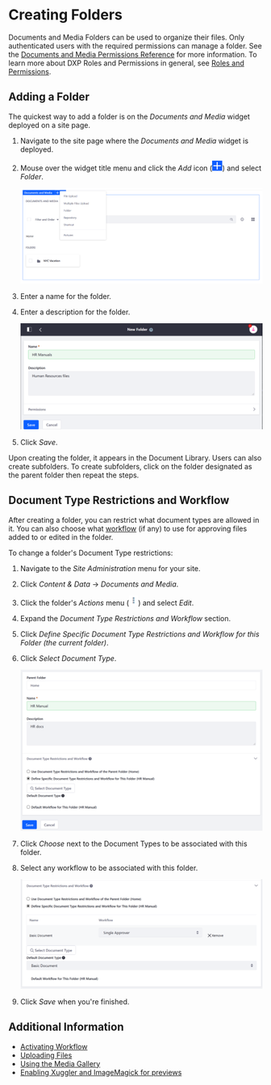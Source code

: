 # Creating Folders

Documents and Media Folders can be used to organize their files. Only authenticated users with the required permissions can manage a folder. See the [Documents and Media Permissions Reference](../publishing-and-sharing/managing-document-access/documents-and-media-permissions-reference.md) for more information. To learn more about DXP Roles and Permissions in general, see [Roles and Permissions](https://help.liferay.com/hc/articles/360017895212-Roles-and-Permissions).

## Adding a Folder

The quickest way to add a folder is on the _Documents and Media_ widget deployed on a site page.

1. Navigate to the site page where the _Documents and Media_ widget is deployed.
1. Mouse over the widget title menu and click the _Add_ icon (![Add](../../../images/icon-add.png)) and select _Folder_.

    ![Adding a folder on the widget](./creating-folders/images/01.png)

1. Enter a name for the folder.
1. Enter a description for the folder.

    ![Adding a folder on the widget](./creating-folders/images/02.png)

1. Click _Save_.

Upon creating the folder, it appears in the Document Library. Users can also create subfolders. To create subfolders, click on the folder designated as the parent folder then repeat the steps.

## Document Type Restrictions and Workflow

After creating a folder, you can restrict what document types are allowed in it. You can also choose what [workflow](../../../process-automation/workflow/user-guide/introduction-to-workflow.md) (if any) to use for approving files added to or edited in the folder.

To change a folder's Document Type restrictions:

1. Navigate to the _Site Administration_ menu for your site.
1. Click _Content & Data_ &rarr; _Documents and Media_.
1. Click the folder's _Actions_ menu (![Actions](../../../images/icon-actions.png)) and select _Edit_.
1. Expand the _Document Type Restrictions and Workflow_ section.
1. Click _Define Specific Document Type Restrictions and Workflow for this Folder (the current folder)_.
1. Click _Select Document Type_.

    ![Configure the Document Type](./creating-folders/images/03.png)

1. Click _Choose_ next to the Document Types to be associated with this folder.
1. Select any workflow to be associated with this folder.

    ![Choose the Document Type](./creating-folders/images/04.png)

1. Click _Save_ when you're finished.

## Additional Information

-   [Activating Workflow](../../../process-automation/workflow/user-guide/activating-workflow.md#documents-and-media-folders)
-   [Uploading Files](./uploading-files.md)
-   [Using the Media Gallery](../publishing-and-sharing/publishing-documents-on-a-dxp-site/using-the-media-gallery-widget.md)
-   [Enabling Xuggler and ImageMagick for previews](../../../system-administration/using-the-server-administration-panel/configuring-external-services.md)
